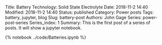 Title: Battery Technology: Solid State Electrolyte
Date: 2018-11-2 14:40
Modified: 2018-11-2 14:40
Status: published
Category: Power posts
Tags: battery, jupyter, blog
Slug: battery-post
Authors: John Gage
Series: power-post-series
Series_index: 1
Summary: This is the first post of a series of posts. It will show a jupyter notebook.

{% notebook ../code/Batteries.ipynb %}
